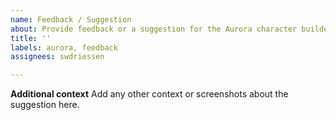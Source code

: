 ```yaml
---
name: Feedback / Suggestion
about: Provide feedback or a suggestion for the Aurora character builder.
title: ''
labels: aurora, feedback
assignees: swdriessen

---
```


**Additional context**
Add any other context or screenshots about the suggestion here.
